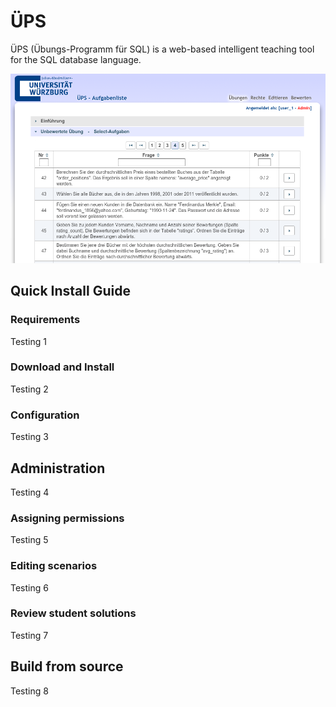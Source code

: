 # ÜPS
ÜPS (Übungs-Programm für SQL) is a web-based intelligent teaching tool for the SQL database language.

![alt tag](res/screenshots/ueps_01.png)

## Quick Install Guide

### Requirements
Testing 1

### Download and Install
Testing 2

### Configuration
Testing 3

## Administration
Testing 4

### Assigning permissions
Testing 5

### Editing scenarios
Testing 6

### Review student solutions
Testing 7

## Build from source
Testing 8

